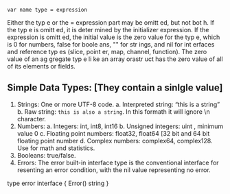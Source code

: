 `var name type = expression`

Either the typ e or the = expression part may be omitt ed, but not bot h. If the typ e is omitt ed,
it is deter mined by the initializer expression. If the expression is omitt ed, the initial value is
the zero value for the typ e, which is 0 for numbers, false for boole ans, "" for str ings, and nil
for int erfaces and reference typ es (slice, point er, map, channel, function). The zero value of an
ag gregate typ e li ke an array orastr uct has the zero value of all of its elements or fields.


## Simple Data Types: [They contain a sinlgle value]
1. Strings: One or more UTF-8 code. 
a. Interpreted string: “this is a string”
b. Raw string: `this is also a string`. In this formath it will ignore \n character. 
2. Numbers: 
a. Integers: int, int8, int16
b. Unsigned integers: uint , minimum value 0
c. Floating point numbers: float32, float64 [32 bit and 64 bit floating point number
d. Complex numbers: complex64, complex128. Use for math and statistics.  
3. Booleans: true/false. 
4. Errors: The error built-in interface type is the conventional interface for resenting an error condition, with the nil value representing no error. 

type error interface {
   Error() string
}